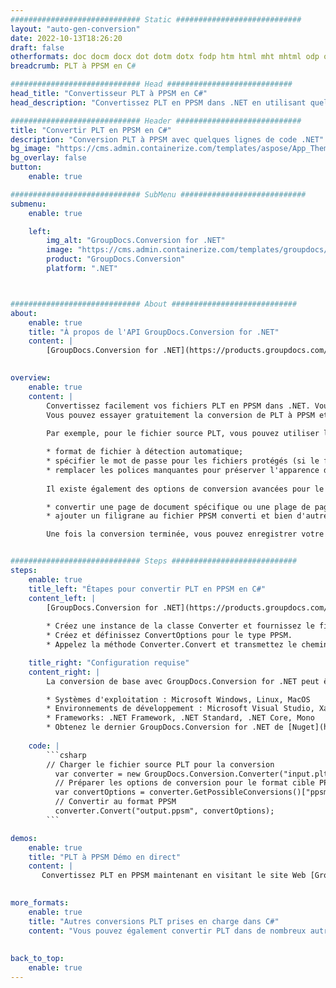 ```yaml
---
############################# Static ############################
layout: "auto-gen-conversion"
date: 2022-10-13T18:26:20
draft: false
otherformats: doc docm docx dot dotm dotx fodp htm html mht mhtml odp odt otp pot potm potx pps ppsm ppsx ppt pptm pptx rtf
breadcrumb: PLT à PPSM en C#

############################# Head ############################
head_title: "Convertisseur PLT à PPSM en C#"
head_description: "Convertissez PLT en PPSM dans .NET en utilisant quelques lignes de code. Utilisez l'API de conversion de documents GroupDocs pour convertir plus de 160 formats de fichiers."

############################# Header ############################
title: "Convertir PLT en PPSM en C#"
description: "Conversion PLT à PPSM avec quelques lignes de code .NET"
bg_image: "https://cms.admin.containerize.com/templates/aspose/App_Themes/V3/images/bg/header1.png"
bg_overlay: false
button:
    enable: true

############################# SubMenu ############################
submenu:
    enable: true

    left:
        img_alt: "GroupDocs.Conversion for .NET"
        image: "https://cms.admin.containerize.com/templates/groupdocs/images/product-logos/90x90-noborder/groupdocs-conversion-net.png"
        product: "GroupDocs.Conversion"
        platform: ".NET"



############################# About ############################
about:
    enable: true
    title: "À propos de l'API GroupDocs.Conversion for .NET"
    content: |
        [GroupDocs.Conversion for .NET](https://products.groupdocs.com/conversion/net/) peut être utilisé pour convertir Microsoft Word, Excel, PowerPoint, PDF, Visio et d'autres formats. GroupDocs.Conversion est une API autonome adaptée aux systèmes back-end et internes nécessitant des performances élevées. Il ne dépend d'aucun logiciel tel que Microsoft ou Open Office.
    

overview:
    enable: true
    content: |
        Convertissez facilement vos fichiers PLT en PPSM dans .NET. Vous pouvez utiliser seulement quelques lignes de code C# dans n'importe quelle plate-forme de votre choix comme - Windows, Linux, macOS.
        Vous pouvez essayer gratuitement la conversion de PLT à PPSM et évaluer la qualité des résultats de conversion. En plus des scénarios de conversion de fichiers simples, vous pouvez essayer des options plus avancées pour charger le fichier source PLT et pour enregistrer le résultat de sortie PPSM. 
        
        Par exemple, pour le fichier source PLT, vous pouvez utiliser les options de chargement suivantes :

        * format de fichier à détection automatique;
        * spécifier le mot de passe pour les fichiers protégés (si le format de fichier le prend en charge);
        * remplacer les polices manquantes pour préserver l'apparence du document.
        
        Il existe également des options de conversion avancées pour le fichier PPSM :

        * convertir une page de document spécifique ou une plage de pages;
        * ajouter un filigrane au fichier PPSM converti et bien d'autres.

        Une fois la conversion terminée, vous pouvez enregistrer votre fichier PPSM dans le chemin du fichier local ou dans tout stockage tiers tel que FTP, Amazon S3, Google Drive, Dropbox, etc. Veuillez noter - pour convertir PLT en PPSM aucun logiciel supplémentaire n'est nécessaire - comme MS Office, Open Office, Adobe Acrobat Reader, etc.


############################# Steps ############################
steps:
    enable: true
    title_left: "Étapes pour convertir PLT en PPSM en C#"
    content_left: |
        [GroupDocs.Conversion for .NET](https://products.groupdocs.com/conversion/net/) permet aux développeurs de convertir facilement un fichier PLT en PPSM avec quelques lignes de code.
        
        * Créez une instance de la classe Converter et fournissez le fichier PLT avec le chemin complet
        * Créez et définissez ConvertOptions pour le type PPSM.
        * Appelez la méthode Converter.Convert et transmettez le chemin complet et le format (PPSM) en tant que paramètre

    title_right: "Configuration requise"
    content_right: |
        La conversion de base avec GroupDocs.Conversion for .NET peut être effectuée en quelques étapes simples. Nos API sont prises en charge sur toutes les principales plates-formes et systèmes d'exploitation. Avant d'exécuter le code ci-dessous, assurez-vous que les prérequis suivants sont installés sur votre système.

        * Systèmes d'exploitation : Microsoft Windows, Linux, MacOS
        * Environnements de développement : Microsoft Visual Studio, Xamarin, MonoDevelop
        * Frameworks: .NET Framework, .NET Standard, .NET Core, Mono
        * Obtenez le dernier GroupDocs.Conversion for .NET de [Nuget](https://www.nuget.org/packages/groupdocs.conversion)
         
    code: |
        ```csharp    
        // Charger le fichier source PLT pour la conversion
          var converter = new GroupDocs.Conversion.Converter("input.plt");
          // Préparer les options de conversion pour le format cible PPSM
          var convertOptions = converter.GetPossibleConversions()["ppsm"].ConvertOptions;
          // Convertir au format PPSM
          converter.Convert("output.ppsm", convertOptions);
        ```

demos:
    enable: true
    title: "PLT à PPSM Démo en direct"
    content: |
       Convertissez PLT en PPSM maintenant en visitant le site Web [GroupDocs.Conversion App](https://products.groupdocs.app/conversion/family). La démo en ligne présente les avantages suivants
          

more_formats:
    enable: true
    title: "Autres conversions PLT prises en charge dans C#"
    content: "Vous pouvez également convertir PLT dans de nombreux autres formats de fichiers. Veuillez consulter la liste ci-dessous."
       
       
back_to_top:
    enable: true
---
```

